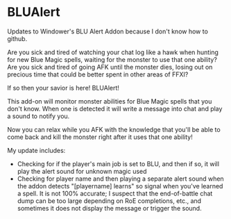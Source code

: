 # BLUAlert
Updates to Windower's BLU Alert Addon because I don't know how to github.

Are you sick and tired of watching your chat log like a hawk when hunting for new Blue Magic spells, waiting for the monster to use that one ability? Are you sick and tired of going AFK until the monster dies, losing out on precious time that could be better spent in other areas of FFXI?

If so then your savior is here! BLUAlert!

This add-on will monitor monster abilities for Blue Magic spells that you don't know. When one is detected it will write a message into chat and play a sound to notify you.

Now you can relax while you AFK with the knowledge that you'll be able to come back and kill the monster right after it uses that one ability!

My update includes: 
  - Checking for if the player's main job is set to BLU, and then if so, it will play the alert sound for unknown magic used
  - Checking for player name and then playing a separate alert sound when the addon detects "[playername] learns" so signal when you've learned a spell. It is not 100% accurate; I suspect that the end-of-battle chat dump can be too large depending on RoE completions, etc., and sometimes it does not display the message or trigger the sound.
